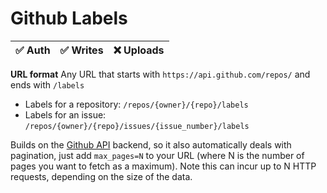 # Github Labels

| ✅ Auth | ✅ Writes | ❌ Uploads |
|---------|-----------|-----------|

**URL format** Any URL that starts with `https://api.github.com/repos/` and ends with `/labels`
* Labels for a repository: `/repos/{owner}/{repo}/labels`
* Labels for an issue: `/repos/{owner}/{repo}/issues/{issue_number}/labels`

Builds on the [Github API](../api/) backend, so it also automatically deals with pagination, just add `max_pages=N` to your URL (where N is the number of pages you want to fetch as a maximum). Note this can incur up to N HTTP requests, depending on the size of the data.